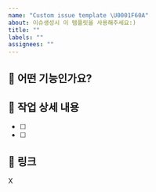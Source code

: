 ```yaml
---
name: "Custom issue template \U0001F60A"
about: 이슈생성시 이 템플릿을 사용해주세요:)
title: ""
labels: ""
assignees: ""
---
```


## 📌 어떤 기능인가요?



## 📌 작업 상세 내용

- [ ] 
- [ ] 

## 📌 링크

<!-- 참고하면 좋을 링크 -->

X
